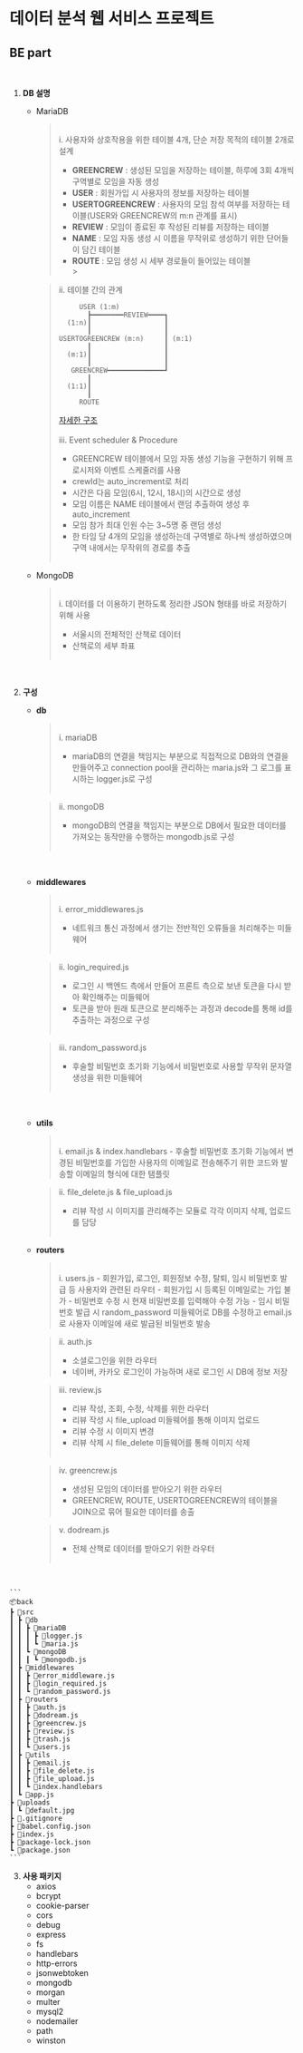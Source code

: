 # 데이터 분석 웹 서비스 프로젝트

## BE part

<br>

1.  **DB 설명**

    - MariaDB

      > <br>
      > i. 사용자와 상호작용을 위한 테이블 4개, 단순 저장 목적의 테이블 2개로 설계
      >
      > - **GREENCREW** : 생성된 모임을 저장하는 테이블, 하루에 3회 4개씩 구역별로 모임을 자동 생성
      > - **USER** : 회원가입 시 사용자의 정보를 저장하는 테이블
      > - **USERTOGREENCREW** : 사용자의 모임 참석 여부를 저장하는 테이블(USER와 GREENCREW의 m:n 관계를 표시)
      > - **REVIEW** : 모임이 종료된 후 작성된 리뷰를 저장하는 테이블
      > - **NAME** : 모임 자동 생성 시 이름을 무작위로 생성하기 위한 단어들이 담긴 테이블
      > - **ROUTE** : 모임 생성 시 세부 경로들이 들어있는 테이블
      >   <br> > <br>

      > ii. 테이블 간의 관계
      > <br>
      >
      > ```
      >      USER (1:m)
      >        ┣━━━━━━━━REVIEW━━━━┓
      >   (1:n)┃                  ┃
      >        ┃                  ┃
      > USERTOGREENCREW (m:n)     ┃ (m:1)
      >        ┃                  ┃
      >   (m:1)┃                  ┃
      >        ┃                  ┃
      >    GREENCREW━━━━━━━━━━━━━━┛
      >        ┃
      >   (1:1)┃
      >        ┃
      >      ROUTE
      > ```
      >
      > [자세한 구조](https://dbdiagram.io/d/634f9ad9470941019591d333)  
      >  <br>
      > iii. Event scheduler & Procedure
      >
      > - GREENCREW 테이블에서 모임 자동 생성 기능을 구현하기 위해 프로시저와 이벤트 스케줄러를 사용
      > - crewId는 auto_increment로 처리
      > - 시간은 다음 모임(6시, 12시, 18시)의 시간으로 생성
      > - 모임 이름은 NAME 테이블에서 랜덤 추출하여 생성 후 auto_increment
      > - 모임 참가 최대 인원 수는 3~5명 중 랜덤 생성
      > - 한 타임 당 4개의 모임을 생성하는데 구역별로 하나씩 생성하였으며 구역 내에서는 무작위의 경로를 추출  
      >   <br>

    - MongoDB
      > <br>
      > i. 데이터를 더 이용하기 편하도록 정리한 JSON 형태를 바로 저장하기 위해 사용
      >
      > - 서울시의 전체적인 산책로 데이터
      > - 산책로의 세부 좌표  
      >   <br>

<br>

2.  **구성**
    <br>

    - **db**

      > <br>
      > i. mariaDB
      >
      > - mariaDB의 연결을 책임지는 부분으로 직접적으로 DB와의 연결을 만들어주고 connection pool을 관리하는 maria.js와 그 로그를 표시하는 logger.js로 구성  
      >   <br>

      > ii. mongoDB
      >
      > - mongoDB의 연결을 책임지는 부분으로 DB에서 필요한 데이터를 가져오는 동작만을 수행하는 mongodb.js로 구성  
      >   <br>

    <br>

    - **middlewares**

      > <br>
      > i. error_middlewares.js
      >
      > - 네트워크 통신 과정에서 생기는 전반적인 오류들을 처리해주는 미들웨어  
      >   <br>

      > ii. login_required.js
      >
      > - 로그인 시 백엔드 측에서 만들어 프론트 측으로 보낸 토큰을 다시 받아 확인해주는 미들웨어
      > - 토큰을 받아 원래 토큰으로 분리해주는 과정과 decode를 통해 id를 추출하는 과정으로 구성  
      >   <br>

      > iii. random_password.js
      >
      > - 후술할 비밀번호 초기화 기능에서 비밀번호로 사용할 무작위 문자열 생성을 위한 미들웨어  
      >   <br>

       <br>

    - **utils**

      > <br>
      > i. email.js & index.handlebars
      > - 후술할 비밀번호 초기화 기능에서 변경된 비밀번호를 가입한 사용자의 이메일로 전송해주기 위한 코드와 발송할 이메일의 형식에 대한 탬플릿   
      >   <br>

      > ii. file_delete.js & file_upload.js
      >
      > - 리뷰 작성 시 이미지를 관리해주는 모듈로 각각 이미지 삭제, 업로드를 담당  
      >   <br>

    - **routers**

      > <br>
      > i. users.js
      > - 회원가입, 로그인, 회원정보 수정, 탈퇴, 임시 비밀번호 발급 등 사용자와 관련된 라우터
      > - 회원가입 시 등록된 이메일로는 가입 불가
      > - 비밀번호 수정 시 현재 비밀번호를 입력해야 수정 가능
      > - 임시 비밀번호 발급 시 random_password 미들웨어로 DB를 수정하고 email.js로 사용자 이메일에 새로 발급된 비밀번호 발송
      >   <br>

      > ii. auth.js
      >
      > - 소셜로그인을 위한 라우터
      > - 네이버, 카카오 로그인이 가능하며 새로 로그인 시 DB에 정보 저장
      >   <br>

      > iii. review.js
      >
      > - 리뷰 작성, 조회, 수정, 삭제를 위한 라우터
      > - 리뷰 작성 시 file_upload 미들웨어를 통해 이미지 업로드
      > - 리뷰 수정 시 이미지 변경
      > - 리뷰 삭제 시 file_delete 미들웨어를 통해 이미지 삭제  
      >   <br>

      > iv. greencrew.js
      >
      > - 생성된 모임의 데이터를 받아오기 위한 라우터
      > - GREENCREW, ROUTE, USERTOGREENCREW의 테이블을 JOIN으로 묶어 필요한 데이터를 송출
      >   <br>

      > v. dodream.js
      >
      > - 전체 산책로 데이터를 받아오기 위한 라우터  
      >   <br>

<br>

    ```
    📦back
    ┣ 📂src
    ┃ ┣ 📂db
    ┃ ┃ ┣ 📂mariaDB
    ┃ ┃ ┃ ┣ 📜logger.js
    ┃ ┃ ┃ ┗ 📜maria.js
    ┃ ┃ ┗ 📂mongoDB
    ┃ ┃ ┃ ┗ 📜mongodb.js
    ┃ ┣ 📂middlewares
    ┃ ┃ ┣ 📜error_middleware.js
    ┃ ┃ ┣ 📜login_required.js
    ┃ ┃ ┗ 📜random_password.js
    ┃ ┣ 📂routers
    ┃ ┃ ┣ 📜auth.js
    ┃ ┃ ┣ 📜dodream.js
    ┃ ┃ ┣ 📜greencrew.js
    ┃ ┃ ┣ 📜review.js
    ┃ ┃ ┣ 📜trash.js
    ┃ ┃ ┗ 📜users.js
    ┃ ┣ 📂utils
    ┃ ┃ ┣ 📜email.js
    ┃ ┃ ┣ 📜file_delete.js
    ┃ ┃ ┣ 📜file_upload.js
    ┃ ┃ ┗ 📜index.handlebars
    ┃ ┗ 📜app.js
    ┣ 📂uploads
    ┃ ┗ 📜default.jpg
    ┣ 📜.gitignore
    ┣ 📜babel.config.json
    ┣ 📜index.js
    ┣ 📜package-lock.json
    ┗ 📜package.json
    ```

3.  **사용 패키지**
    - axios
    - bcrypt
    - cookie-parser
    - cors
    - debug
    - express
    - fs
    - handlebars
    - http-errors
    - jsonwebtoken
    - mongodb
    - morgan
    - multer
    - mysql2
    - nodemailer
    - path
    - winston
